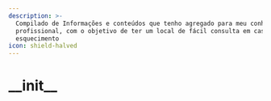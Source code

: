 ```yaml
---
description: >-
  Compilado de Informações e conteúdos que tenho agregado para meu conhecimento
  profissional, com o objetivo de ter um local de fácil consulta em caso de
  esquecimento
icon: shield-halved
---
```


# \_\_init\_\_

